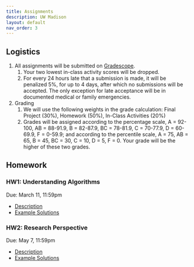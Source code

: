 ```yaml
---
title: Assignments
description: UW Madison
layout: default
nav_order: 3
---
```


## Logistics

1. All assignments will be submitted on [Gradescope](https://www.gradescope.com/courses/479037). 
    1. Your two lowest in-class activity scores will be dropped.
    1. For every 24 hours late that a submission is made, it will be penalized
    5%, for up to 4 days, after which no submissions will be accepted. The only
    exception for late acceptance will be in documented medical or family
    emergencies.
1. Grading
    1. We will use the following weights in the grade calculation: Final Project (30%), Homework (50%), In-Class Activities (20%)
    1. Grades will be assigned according to the percentage scale, A = 92-100, AB = 88-91.9, B = 82-87.9, BC = 78-81.9, C = 70-77.9, D = 60-69.9, F = 0-59.9; and according to the percentile scale, A = 75, AB = 65, B = 45, BC = 30, C = 10, D = 5, F = 0. Your grade will be the higher of these two grades.

## Homework

### HW1: Understanding Algorithms
Due: March 11, 11:59pm
* [Description]()
* [Example Solutions]()

### HW2: Research Perspective
Due: May 7, 11:59pm
* [Description]()
* [Example Solutions]()